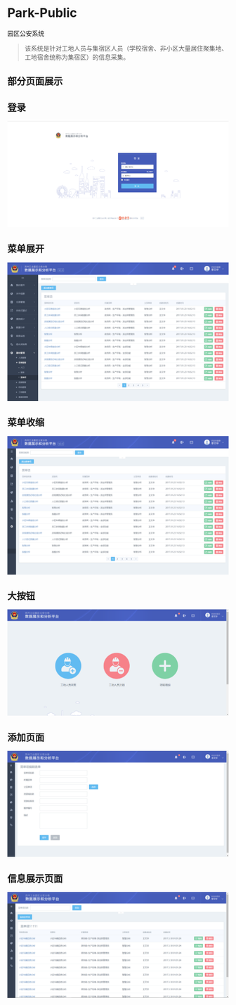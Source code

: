 # Park-Public
园区公安系统
>该系统是针对工地人员与集宿区人员（学校宿舍、非小区大量居住聚集地、工地宿舍统称为集宿区）的信息采集。

## 部分页面展示
## 登录
![image](https://github.com/lyyxhm/Park-Public/blob/master/static/3.png)

## 菜单展开
![image](https://github.com/lyyxhm/Park-Public/blob/master/static/1.png)

## 菜单收缩
![image](https://github.com/lyyxhm/Park-Public/blob/master/static/2.png)

## 大按钮
![image](https://github.com/lyyxhm/Park-Public/blob/master/static/4.png)

## 添加页面
![image](https://github.com/lyyxhm/Park-Public/blob/master/static/5.png)

## 信息展示页面
![image](https://github.com/lyyxhm/Park-Public/blob/master/static/6.png)